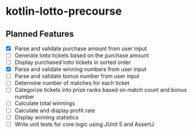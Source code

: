 # kotlin-lotto-precourse

## Planned Features

- [x] Parse and validate purchase amount from user input
- [ ] Generate lotto tickets based on the purchase amount
- [ ] Display purchased lotto tickets in sorted order
- [x] Parse and validate winning numbers from user input
- [ ] Parse and validate bonus number from user input
- [ ] Determine number of matches for each ticket
- [ ] Categorize tickets into prize ranks based on match count and bonus number
- [ ] Calculate total winnings
- [ ] Calculate and display profit rate
- [ ] Display winning statistics
- [ ] Write unit tests for core logic using JUnit 5 and AssertJ
